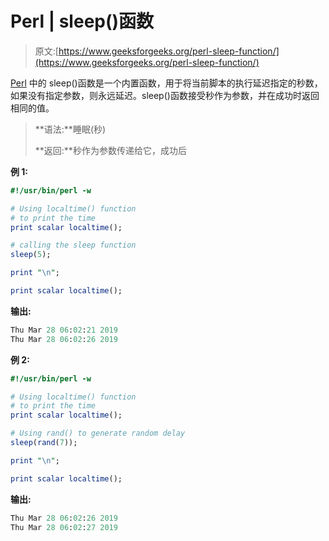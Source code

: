 # Perl | sleep()函数

> 原文:[https://www.geeksforgeeks.org/perl-sleep-function/](https://www.geeksforgeeks.org/perl-sleep-function/)

[Perl](https://www.geeksforgeeks.org/introduction-to-perl/) 中的 sleep()函数是一个内置函数，用于将当前脚本的执行延迟指定的秒数，如果没有指定参数，则永远延迟。sleep()函数接受秒作为参数，并在成功时返回相同的值。

> **语法:**睡眠(秒)
> 
> **返回:**秒作为参数传递给它，成功后

**例 1:**

```perl
#!/usr/bin/perl -w

# Using localtime() function
# to print the time
print scalar localtime();

# calling the sleep function
sleep(5);

print "\n";

print scalar localtime();
```

**输出:**

```perl
Thu Mar 28 06:02:21 2019
Thu Mar 28 06:02:26 2019

```

**例 2:**

```perl
#!/usr/bin/perl -w

# Using localtime() function
# to print the time
print scalar localtime();

# Using rand() to generate random delay
sleep(rand(7));

print "\n";

print scalar localtime();
```

**输出:**

```perl
Thu Mar 28 06:02:26 2019
Thu Mar 28 06:02:27 2019

```
